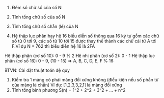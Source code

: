 
1. Đếm số chữ số của số N

2. Tính tổng chữ số của số N

3. Tính tổng chữ số chẵn (lẻ) của N

4. Hệ thập lục phân hay hệ 16 biểu diễn số thông qua 16 ký tự gồm các chữ số từ 0 tới 9, các số từ 10 tới 15 được thay thế thành các chữ cái từ A tới F.Ví dụ N = 762 thì biểu diễn hệ 16 là 2FA


Hệ thập phân (cơ số 10): 0 - 9 % 2
Hệ nhị phân (cơ số 2): 0 - 1
Hệ thập lục phân (cơ số 16): 0 - 9, (10 - 15) => A, B, C, D, E, F % 16


BTVN: Cài đặt thuật toán đệ quy
1. Kiểm tra 1 mảng có phải mảng đối xứng không (điều kiện nếu số phần tử của mảng là chẵn)
Ví dụ: [1,2,3,3,2,1] là mảng đối xứng
2. Tính tổng bình phương S(n) = 1^2 + 2^2 + 3^2 + ... + n^2

